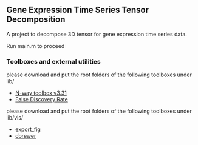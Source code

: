 Gene Expression Time Series Tensor Decomposition
------------------------------------------------
A project to decompose 3D tensor for gene expression time series data.

Run main.m to proceed

### Toolboxes and external utilities ###
please download and put the root folders of the following toolboxes under lib/

* [N-way toolbox v3.31](http://www.models.life.ku.dk/nwaytoolbox)
* [False Discovery Rate](http://www.mathworks.com/matlabcentral/fileexchange/27418-benjamini-hochbergyekutieli-procedure-for-controlling-false-discovery-rate)

please download and put the root folders of the following toolboxes under lib/vis/

* [export_fig](http://www.mathworks.com/matlabcentral/fileexchange/23629-exportfig)
* [cbrewer](http://www.mathworks.com/matlabcentral/fileexchange/34087-cbrewer-colorbrewer-schemes-for-matlab)
